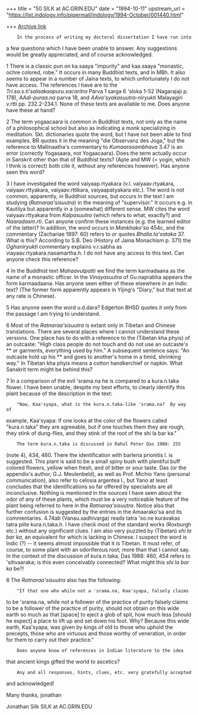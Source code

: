 +++
title = "50 SILK at AC.GRIN.EDU"
date = "1994-10-11"
upstream_url = "https://list.indology.info/pipermail/indology/1994-October/001440.html"

+++
[Archive link](https://list.indology.info/pipermail/indology/1994-October/001440.html)

        In the process of writing my doctoral dissertation I have run into
a few questions which I have been unable to answer.  Any suggestions would
be greatly appreciated, and of course acknowledged.

1       There is a classic pun on ka.saaya "impurity" and kaa.saaya
"monastic, ochre colored, robe."  It occurs in many Buddhist texts, and in
MBh.  It also seems to appear in a number of Jaina texts, to which
unfortunately I do not have access.  The references I have are to the
_Tri.sa.s.ti'salaakaapuru.sacaritra_ Parva 1 sarga 6 'sloka 1-52
(Nagarajaji p. 178), _AAdi-puraa.na_ parva 18, and
_AAva'syakasuutra-niryukti_ Malayagiri v.rtti pp. 232.2-234.1.  None of
these texts are available to me.  Does anyone have these at hand?

2       The term yogaacaara is common in Buddhist texts, not only as the
name of a philosophical school but also as indicating a monk specializing
in meditation.  Skt. dictionaries quote the word, but I have not been able
to find examples.  BR quotes it in the meaning "die Observanz des Joga,"
but the reference to Mallinaatha's commentary to _Kumaarasambhava_ 3.47 is
an error (correctly Yogasaara, not Yogaacaara).  Does the term actually
occur in Sanskrit other than that of Buddhist texts?  (Apte and MW (=
yogin, which I think is correct) both cite it, without any references
however).  Has anyone seen this word?

3       I have investigated the word vaiyaap.rtyakara (v.l.
vaiyaav.rtyakara, vaiyaav.rttyakara, vaiyaav.rttikara, vaiyaapatyakara
etc.).  The word is not common, apparently, in Buddhist sources, but occurs
in the text I am studying (_Ratnaraa'sisuutra_) in the meaning of
"supervisor."  It occurs e.g. in Kautilya but apparently in a (somewhat)
different sense.  MW cites the word vaiyaav.rttyakara from _Kalpasuutra_
(which refers to what, exactly?) and _Naaradasm.rti_.  Can anyone confirm
these instances (e.g. the learned editor of the latter)?  In addition, the
word occurs in _Mankhako'sa_ 454c, and the commentary (Zachariae 1897: 60)
refers to or quotes _Bhalla.ta'sataka_ 37.  What is this?  According to
S.B. Deo (History of Jaina Monachism p. 371) the _Oghaniryukti_ commentary
explains v.r.sabha as viayaav.rtyakara.nasamartha.h.  I do not have any
access to this text.  Can anyone check this reference?

4       In the Buddhist text _Mahaavutpatti_ we find the term karmadaana as
the name of a monastic officer.  In the _Vinayasuutra_ of Gu.naprabha
appears the form karmaadaana.  Has anyone seen either of these elsewhere in
an Indic text?  (The former form apparently appears in Yijing's "Diary,"
but that text at any rate is Chinese).

5       Has anyone seen the word u.d.dara?  Edgerton BHSD quotes it only
from the passage I am trying to understand.

6       Most of the _Ratnaraa'sisuutra_ is extant only in Tibetan and
Chinese translations.  There are several places where I cannot understand
these versions.  One place has to do with a reference to the (Tibetan kha
phyis) of an outcaste:  "High class people do not touch and do not use an
outcaste's ** or garments, everything used by him."  A subsequent sentence
says:  "An outcaste hold up his ** and goes to another's home in a timid,
shrinking way."  In Tibetan kha phyis means a cotton handkerchief or
napkin.  What Sanskrit term might be behind this?

7       In a comparison of the evil 'srama.na he is compared to a
kura.n.taka flower.  I have been unable, despite my best efforts, to
clearly identify this plant because of the description in the text:

        "Now, Kaa'syapa, what is the kura.n.taka-like 'srama.na?  By way of
example, Kaa'syapa:  If one looks at the color of the flowers called
"kura.n.taka" they are agreeable, but if one touches them they are rough,
they stink of dung-flies, and they stink of the root of the shi la bar ka."


        The term kura.n.taka is discussed in Rahul Peter Das 1988: 255
(note 4), 434, 460.  There the identification with barleria prionitis l. is
suggested.  This plant is said to be a small spiny bush with plentiful buff
colored flowers, yellow when fresh, and of bitter or sour taste.  Das (or
the appendix's author, G.J. Meulenbeld), as well as Prof. Michio Yano
(personal communication), also refer to celosia argentea l., but Yano at
least concludes that the identifications so far offered by specialists are
all inconclusive.  Nothing is mentioned in the sources I have seen about
the odor of any of these plants, which must be a very noticeable feature of
the plant being referred to here in the _Ratnaraa'sisuutra_.  Notice also
that further confusion is suggested by the entries in the Amaarako'sa and
its commentaries.  4.74ab (Vanau.sadhivarga) reads tatra 'so.ne kuravakas
tatra piite kura.n.taka.h.   I have check most of the standard works
(Roxburgh etc.) without any significant clues.
        I am also very puzzled by (Tibetan) _shi la bar ka_, an equivalent
for which is lacking in Chinese.  I suspect the word is Indic (?) -- it
seems almost impossible that it is Tibetan.  It must refer, of course, to
some plant with an odoriferous root; more than that I cannot say.  In the
context of the discussion of kura.n.taka, Das 1988: 460, 454 refers to
'sitivaaraka; is this even conceivably connected?  What might this _shi la
bar ka_ be?!

8       The _Ratnaraa'sisuutra_ also has the following:

        "If that one who while not a 'srama.na, Kaa'syapa, falsely claims
to be 'srama.na, while not a follower of the practice of purity falsely
claims to be a follower of the practice of purity, should not obtain on
this wide earth so much as that [space] to eject a glob of spit, how much
less [should he expect] a place to lift up and set down his foot.  Why?
Because this wide earth, Kaa'syapa, was given by kings of old to those who
uphold the precepts, those who are virtuous and those worthy of veneration,
in order for them to carry out their practice."

        Does anyone know of references in Indian literature to the idea
that ancient kings gifted the world to ascetics?

        Any and all responses, hints, clues, etc. very gratefully accepted
and acknowledged!

Many thanks, jonathan

Jonathan Silk
SILK at AC.GRIN.EDU







